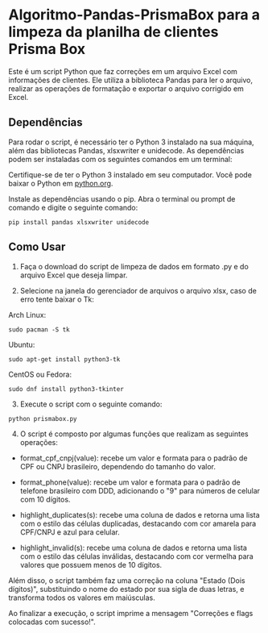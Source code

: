 # Algoritmo-Pandas-PrismaBox para a limpeza da planilha de clientes Prisma Box 

Este é um script Python que faz correções em um arquivo Excel com informações de clientes. Ele utiliza a biblioteca Pandas para ler o arquivo, realizar as operações de formatação e exportar o arquivo corrigido em Excel.

## Dependências

Para rodar o script, é necessário ter o Python 3 instalado na sua máquina, além das bibliotecas Pandas, xlsxwriter e unidecode. As dependências podem ser instaladas com os seguintes comandos em um terminal:

Certifique-se de ter o Python 3 instalado em seu computador. Você pode baixar o Python em [python.org](https://www.python.org/).

Instale as dependências usando o pip. Abra o terminal ou prompt de comando e digite o seguinte comando:

```shell
pip install pandas xlsxwriter unidecode
```

## Como Usar

1. Faça o download do script de limpeza de dados em formato .py e do arquivo Excel que deseja limpar.

2. Selecione na janela do gerenciador de arquivos o arquivo xlsx, caso de erro tente baixar o Tk:

Arch Linux:

```shell
sudo pacman -S tk 
```

Ubuntu:

```shell
sudo apt-get install python3-tk
```

CentOS ou Fedora:

```shell
sudo dnf install python3-tkinter
```

3. Execute o script com o seguinte comando:

```shell
python prismabox.py
```

4. O script é composto por algumas funções que realizam as seguintes operações:

- format_cpf_cnpj(value): recebe um valor e formata para o padrão de CPF ou CNPJ brasileiro, dependendo do tamanho do valor.

- format_phone(value): recebe um valor e formata para o padrão de telefone brasileiro com DDD, adicionando o "9" para números de celular com 10 dígitos.

- highlight_duplicates(s): recebe uma coluna de dados e retorna uma lista com o estilo das células duplicadas, destacando com cor amarela para CPF/CNPJ e azul para celular.

- highlight_invalid(s): recebe uma coluna de dados e retorna uma lista com o estilo das células inválidas, destacando com cor vermelha para valores que possuem menos de 10 dígitos.

Além disso, o script também faz uma correção na coluna "Estado (Dois dígitos)", substituindo o nome do estado por sua sigla de duas letras, e transforma todos os valores em maiúsculas.


Ao finalizar a execução, o script imprime a mensagem "Correções e flags colocadas com sucesso!".

